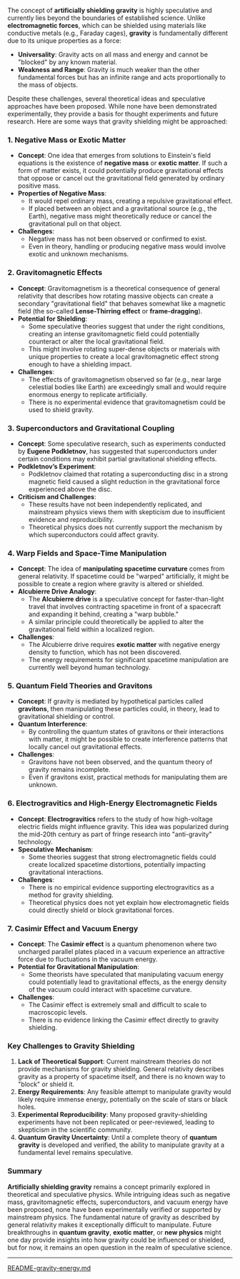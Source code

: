 The concept of **artificially shielding gravity** is highly speculative and currently lies beyond the boundaries of established science. Unlike **electromagnetic forces**, which can be shielded using materials like conductive metals (e.g., Faraday cages), **gravity** is fundamentally different due to its unique properties as a force:

- **Universality**: Gravity acts on all mass and energy and cannot be "blocked" by any known material.
- **Weakness and Range**: Gravity is much weaker than the other fundamental forces but has an infinite range and acts proportionally to the mass of objects.

Despite these challenges, several theoretical ideas and speculative approaches have been proposed. While none have been demonstrated experimentally, they provide a basis for thought experiments and future research. Here are some ways that gravity shielding might be approached:

### 1. **Negative Mass or Exotic Matter**
- **Concept**: One idea that emerges from solutions to Einstein's field equations is the existence of **negative mass** or **exotic matter**. If such a form of matter exists, it could potentially produce gravitational effects that oppose or cancel out the gravitational field generated by ordinary positive mass.
- **Properties of Negative Mass**:
  - It would repel ordinary mass, creating a repulsive gravitational effect.
  - If placed between an object and a gravitational source (e.g., the Earth), negative mass might theoretically reduce or cancel the gravitational pull on that object.
- **Challenges**:
  - Negative mass has not been observed or confirmed to exist.
  - Even in theory, handling or producing negative mass would involve exotic and unknown mechanisms.

### 2. **Gravitomagnetic Effects**
- **Concept**: Gravitomagnetism is a theoretical consequence of general relativity that describes how rotating massive objects can create a secondary "gravitational field" that behaves somewhat like a magnetic field (the so-called **Lense-Thirring effect** or **frame-dragging**).
- **Potential for Shielding**:
  - Some speculative theories suggest that under the right conditions, creating an intense gravitomagnetic field could potentially counteract or alter the local gravitational field.
  - This might involve rotating super-dense objects or materials with unique properties to create a local gravitomagnetic effect strong enough to have a shielding impact.
- **Challenges**:
  - The effects of gravitomagnetism observed so far (e.g., near large celestial bodies like Earth) are exceedingly small and would require enormous energy to replicate artificially.
  - There is no experimental evidence that gravitomagnetism could be used to shield gravity.

### 3. **Superconductors and Gravitational Coupling**
- **Concept**: Some speculative research, such as experiments conducted by **Eugene Podkletnov**, has suggested that superconductors under certain conditions may exhibit partial gravitational shielding effects.
- **Podkletnov’s Experiment**:
  - Podkletnov claimed that rotating a superconducting disc in a strong magnetic field caused a slight reduction in the gravitational force experienced above the disc.
- **Criticism and Challenges**:
  - These results have not been independently replicated, and mainstream physics views them with skepticism due to insufficient evidence and reproducibility.
  - Theoretical physics does not currently support the mechanism by which superconductors could affect gravity.

### 4. **Warp Fields and Space-Time Manipulation**
- **Concept**: The idea of **manipulating spacetime curvature** comes from general relativity. If spacetime could be "warped" artificially, it might be possible to create a region where gravity is altered or shielded.
- **Alcubierre Drive Analogy**:
  - The **Alcubierre drive** is a speculative concept for faster-than-light travel that involves contracting spacetime in front of a spacecraft and expanding it behind, creating a "warp bubble."
  - A similar principle could theoretically be applied to alter the gravitational field within a localized region.
- **Challenges**:
  - The Alcubierre drive requires **exotic matter** with negative energy density to function, which has not been discovered.
  - The energy requirements for significant spacetime manipulation are currently well beyond human technology.

### 5. **Quantum Field Theories and Gravitons**
- **Concept**: If gravity is mediated by hypothetical particles called **gravitons**, then manipulating these particles could, in theory, lead to gravitational shielding or control.
- **Quantum Interference**:
  - By controlling the quantum states of gravitons or their interactions with matter, it might be possible to create interference patterns that locally cancel out gravitational effects.
- **Challenges**:
  - Gravitons have not been observed, and the quantum theory of gravity remains incomplete.
  - Even if gravitons exist, practical methods for manipulating them are unknown.

### 6. **Electrogravitics and High-Energy Electromagnetic Fields**
- **Concept**: **Electrogravitics** refers to the study of how high-voltage electric fields might influence gravity. This idea was popularized during the mid-20th century as part of fringe research into "anti-gravity" technology.
- **Speculative Mechanism**:
  - Some theories suggest that strong electromagnetic fields could create localized spacetime distortions, potentially impacting gravitational interactions.
- **Challenges**:
  - There is no empirical evidence supporting electrogravitics as a method for gravity shielding.
  - Theoretical physics does not yet explain how electromagnetic fields could directly shield or block gravitational forces.

### 7. **Casimir Effect and Vacuum Energy**
- **Concept**: The **Casimir effect** is a quantum phenomenon where two uncharged parallel plates placed in a vacuum experience an attractive force due to fluctuations in the vacuum energy.
- **Potential for Gravitational Manipulation**:
  - Some theorists have speculated that manipulating vacuum energy could potentially lead to gravitational effects, as the energy density of the vacuum could interact with spacetime curvature.
- **Challenges**:
  - The Casimir effect is extremely small and difficult to scale to macroscopic levels.
  - There is no evidence linking the Casimir effect directly to gravity shielding.

### Key Challenges to Gravity Shielding
1. **Lack of Theoretical Support**: Current mainstream theories do not provide mechanisms for gravity shielding. General relativity describes gravity as a property of spacetime itself, and there is no known way to "block" or shield it.
2. **Energy Requirements**: Any feasible attempt to manipulate gravity would likely require immense energy, potentially on the scale of stars or black holes.
3. **Experimental Reproducibility**: Many proposed gravity-shielding experiments have not been replicated or peer-reviewed, leading to skepticism in the scientific community.
4. **Quantum Gravity Uncertainty**: Until a complete theory of **quantum gravity** is developed and verified, the ability to manipulate gravity at a fundamental level remains speculative.

### Summary
**Artificially shielding gravity** remains a concept primarily explored in theoretical and speculative physics. While intriguing ideas such as negative mass, gravitomagnetic effects, superconductors, and vacuum energy have been proposed, none have been experimentally verified or supported by mainstream physics. The fundamental nature of gravity as described by general relativity makes it exceptionally difficult to manipulate. Future breakthroughs in **quantum gravity**, **exotic matter**, or **new physics** might one day provide insights into how gravity could be influenced or shielded, but for now, it remains an open question in the realm of speculative science.


---

[README-gravity-energy.md](https://t2m.io/61Lxx8M)
